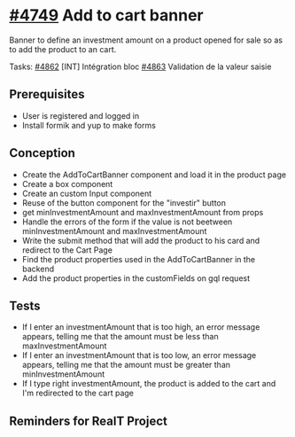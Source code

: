 # [#4749](https://dev.azure.com/coexya-dgl/RealT.CSM/_workitems/edit/4749/) Add to cart banner

Banner to define an investment amount on a product opened for sale so as to add the product to an cart.

Tasks:
[#4862](https://dev.azure.com/coexya-dgl/RealT.CSM/_workitems/edit/4862) [INT] Intégration bloc
[#4863](https://dev.azure.com/coexya-dgl/RealT.CSM/_workitems/edit/4863) Validation de la valeur saisie

## Prerequisites

- User is registered and logged in
- Install formik and yup to make forms

## Conception

- Create the AddToCartBanner component and load it in the product page
- Create a box component
- Create an custom Input component
- Reuse of the button component for the "investir" button
- get minInvestmentAmount and maxInvestmentAmount from props
- Handle the errors of the form if the value is not beetween minInvestmentAmount and maxInvestmentAmount
- Write the submit method that will add the product to his card and redirect to the Cart Page
- Find the product properties used in the AddToCartBanner in the backend
- Add the product properties in the customFields on gql request

## Tests

- If I enter an investmentAmount that is too high, an error message appears, telling me that the amount must be less than maxInvestmentAmount
- If I enter an investmentAmount that is too low, an error message appears, telling me that the amount must be greater than minInvestmentAmount
- If I type right investmentAmount, the product is added to the cart and I'm redirected to the cart page

## Reminders for RealT Project
